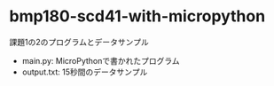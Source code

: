 # bmp180-scd41-with-micropython
課題1の2のプログラムとデータサンプル

- main.py: MicroPythonで書かれたプログラム
- output.txt: 15秒間のデータサンプル
